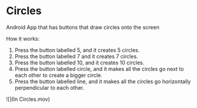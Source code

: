# Circles
Android App that has buttons that draw circles onto the screen 

How it works:
1. Press the button labelled 5, and it creates 5 circles.
2. Press the button labelled 7 and it creates 7 circles.
3. Press the button labelled 10, and it creates 10 circles.
4. Press the button labelled circle, and it makes all the circles go next to each other to create a bigger circle.
5. Press the button labelled line, and it makes all the circles go horizontally perpendicular to each other.


![](In Circles.mov)

